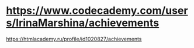 # https://www.codecademy.com/users/IrinaMarshina/achievements

https://htmlacademy.ru/profile/id1020827/achievements
